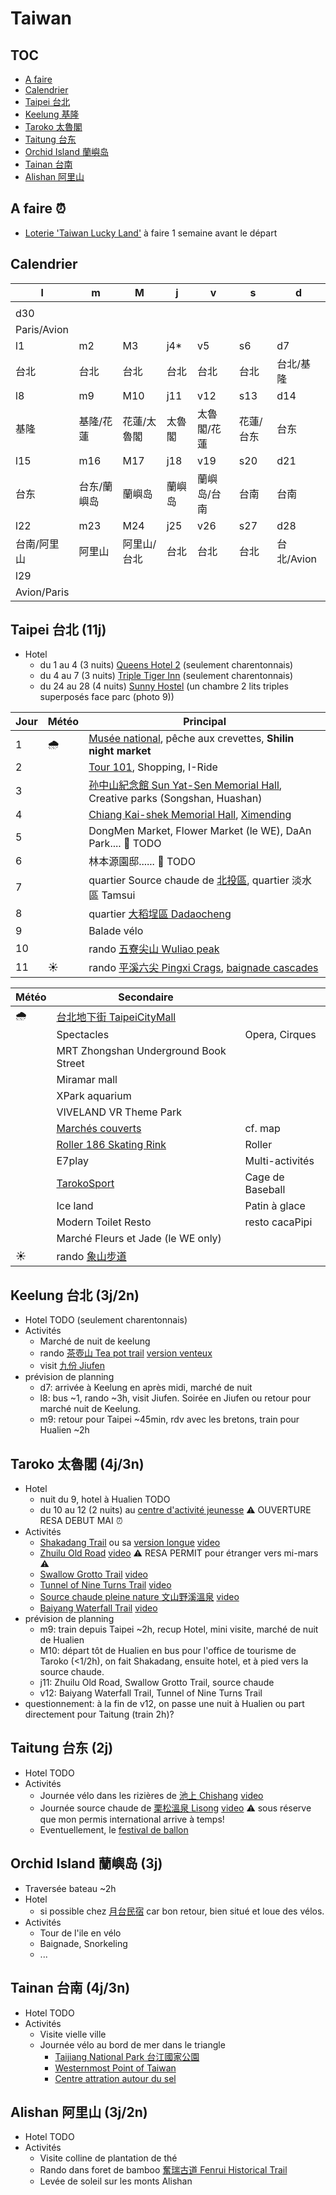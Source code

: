 # Taiwan
## TOC
- [A faire](#a-faire)
- [Calendrier](#calendrier)
- [Taipei 台北](#taipei)
- [Keelung 基隆](#keelung)
- [Taroko 太魯閣](#taroko)
- [Taitung 台东](#taitung)
- [Orchid Island 蘭嶼岛](#orchid-island)
- [Tainan 台南](#tainan)
- [Alishan 阿里山](#alishan)

## A faire :alarm_clock:
- [Loterie 'Taiwan Lucky Land'](https://theme.taiwan.net.tw/luckyland/en.html) à faire 1 semaine avant le départ

## Calendrier
| l | m | M | j | v | s | d
| --- | --- | --- | --- | --- | --- | --- |
| |
| d30 |
| Paris/Avion |
| l1 | m2 | M3 | j4* | v5 | s6 | d7 |
| 台北| 台北 | 台北 | 台北 | 台北 | 台北 | 台北/基隆 |
| l8 | m9 | M10 | j11 | v12 | s13 | d14 |
| 基隆 | 基隆/花蓮 | 花蓮/太魯閣 | 太魯閣 | 太魯閣/花蓮 | 花蓮/台东| 台东 |
| l15 | m16 | M17 | j18 | v19 | s20 | d21
| 台东 | 台东/蘭嶼岛 | 蘭嶼岛 | 蘭嶼岛 | 蘭嶼岛/台南 | 台南 | 台南 |
| l22 | m23 | M24 | j25 | v26 | s27 | d28
| 台南/阿里山 | 阿里山 | 阿里山/台北 | 台北| 台北 | 台北 | 台北/Avion |
| l29 |
| Avion/Paris |

## <a id="taipei" />Taipei 台北 (11j)

- Hotel
  - du 1 au 4 (3 nuits) [Queens Hotel 2](https://www.booking.com/hotel/tw/queens-hotel-ii.fr.html?label=gen173nr-1FCAEoggI46AdIM1gEaE2IAQGYAQ24ARfIAQ_YAQHoAQH4AQuIAgGoAgO4AvP3-64GwAIB0gIkNTk5YWZjYzMtOWQ2YS00M2U0LWJiNjctZWRiYTU2YjE0Njk52AIG4AIB&sid=4886e70dbb9458b4775d14aed9f5a04c&aid=304142) (seulement charentonnais)
  - du 4 au 7 (3 nuits) [Triple Tiger Inn](https://www.booking.com/hotel/tw/triple-tiger-taipei.fr.html?label=gen173nr-1FCAEoggI46AdIM1gEaE2IAQGYAQ24ARfIAQ_YAQHoAQH4AQuIAgGoAgO4AvP3-64GwAIB0gIkNTk5YWZjYzMtOWQ2YS00M2U0LWJiNjctZWRiYTU2YjE0Njk52AIG4AIB&sid=4886e70dbb9458b4775d14aed9f5a04c&aid=304142) (seulement charentonnais)
  - du 24 au 28 (4 nuits) [Sunny Hostel](https://www.booking.com/hotel/tw/tai-bei-tian-qing-qing-nian-lu-guan.fr.html?label=gen173nr-1FCAEoggI46AdIM1gEaE2IAQGYAQ24ARfIAQ_YAQHoAQH4AQuIAgGoAgO4AvP3-64GwAIB0gIkNTk5YWZjYzMtOWQ2YS00M2U0LWJiNjctZWRiYTU2YjE0Njk52AIG4AIB&sid=4886e70dbb9458b4775d14aed9f5a04c&aid=304142) (un chambre 2 lits triples superposés face parc (photo 9))
    

| Jour | Météo | Principal |
| --- | --- | --- |
| 1 | :cloud_with_rain: | [Musée national](https://maps.app.goo.gl/opUC2Zo1nQYXeVTg6), pêche aux crevettes, **Shilin night market**
| 2 | | [Tour 101](https://maps.app.goo.gl/agW9YgrYaws8x49H8), Shopping, I-Ride
| 3 | | [孙中山紀念館 Sun Yat-Sen Memorial Hall](https://maps.app.goo.gl/6HkvyrePh5YTMNPn6), Creative parks (Songshan, Huashan)
| 4 | | [Chiang Kai-shek Memorial Hall](https://maps.app.goo.gl/MBscffYWo8RZbqhj9), [Ximending](https://youtu.be/8VFmjrMw0Ts)
| 5 | | DongMen Market, Flower Market (le WE), DaAn Park.... :construction: TODO
| 6 | | 林本源園邸...... :construction: TODO| 
| 7 | | quartier Source chaude de [北投區](https://maps.app.goo.gl/sgSravCbkZNo9Y7N8), quartier 淡水區 Tamsui
| 8 | | quartier [大稻埕區 Dadaocheng](https://www.google.com/maps/@25.0538262,121.5094333,17.17z?entry=ttu) |
| 9 | | Balade vélo |
| 10 | | rando [五寮尖山 Wuliao peak](https://youtu.be/vNiveMLYAzM?t=361) |
| 11 | :sunny: | rando [平溪六尖 Pingxi Crags](https://youtu.be/DQnrA0GS-DQ?t=10), [baignade cascades](https://youtu.be/5MXErNYXcSE?t=365) 

| Météo | Secondaire | |
| --- | --- | --- |
| :cloud_with_rain: | [台北地下街 TaipeiCityMall](http://www.taipeimall.com.tw/en) |
| | Spectacles | Opera, Cirques|
| | MRT Zhongshan Underground Book Street |
| | Miramar mall |
| | XPark aquarium |
| | VIVELAND VR Theme Park |
| | [Marchés couverts](https://www.travel.taipei/en/pictorial/article/53990) | cf. map
| | [Roller 186 Skating Rink](https://maps.app.goo.gl/C3Wjv7aN3bEuuNJL8) | Roller |
| | E7play | Multi-activités |
| | [TarokoSport](https://maps.app.goo.gl/4UED1ULfLDqUrFQK9) | Cage de Baseball  
| | Ice land | Patin à glace |
| | Modern Toilet Resto | resto cacaPipi |
| | Marché Fleurs et Jade (le WE only)  |
| :sunny: | rando [象山步道](https://www.alltrails.com/trail/taiwan/taipei-city/tiger-to-elephant-mountain-via-jiuwufeng) |



## <a id="keelung" />Keelung 台北 (3j/2n)
- Hotel TODO (seulement charentonnais)
- Activités
  - Marché de nuit de keelung
  - rando [茶壺山 Tea pot trail](https://youtu.be/7pE-kUjAm5c?t=252) [version venteux](https://youtu.be/Dwrx5yUnUhI)
  - visit [九份 Jiufen](https://youtu.be/VyinTcVrkWo)
- prévision de planning
  - d7: arrivée à Keelung en après midi, marché de nuit
  - l8: bus ~1, rando ~3h, visit Jiufen. Soirée en Jiufen ou retour pour marché nuit de Keelung.
  - m9: retour pour Taipei ~45min, rdv avec les bretons, train pour Hualien ~2h
    
## <a id="taroko" />Taroko 太魯閣 (4j/3n)
- Hotel
  - nuit du 9, hotel à Hualien TODO
  - du 10 au 12 (2 nuits) au [centre d'activité jeunesse](https://maps.app.goo.gl/EVGjSJxHyJHFt2tu8) :warning: OUVERTURE RESA DEBUT MAI :alarm_clock:
- Activités
  - [Shakadang Trail](https://www.alltrails.com/fr/randonnee/taiwan/hualien/shakadang-trail--4) ou sa [version longue](https://www.alltrails.com/fr/randonnee/taiwan/hualien/shakadang-and-tongli-loop) [video](https://youtu.be/qHQuwvOLS6o)
  - [Zhuilu Old Road](https://www.alltrails.com/fr/randonnee/taiwan/hualien/zhuilu-old-road-trail) [video](https://youtu.be/Al0hBseZbU0?t=3) :warning: RESA PERMIT pour étranger vers mi-mars :warning:
  - [Swallow Grotto Trail](https://www.alltrails.com/fr/randonnee/taiwan/hualien/swallow-grotto-trail) [video](https://youtu.be/ZxgZrsHrwrw)
  - [Tunnel of Nine Turns Trail](https://www.alltrails.com/fr/randonnee/taiwan/hualien/tunnel-of-nine-turns-trail) [video](https://youtu.be/23R33Ou7O04)
  - [Source chaude pleine nature 文山野溪溫泉](https://maps.app.goo.gl/TdJyQ2Z7Jw64SpmD9) [video](https://youtu.be/q1dIi_Ql7CM?t=3) 
  - [Baiyang Waterfall Trail](https://www.alltrails.com/fr/randonnee/taiwan/hualien/baiyang-waterfall-trail) [video](https://youtu.be/k0fGTH0lNZQ)
- prévision de planning
  - m9: train depuis Taipei ~2h, recup Hotel, mini visite, marché de nuit de Hualien
  - M10: départ tôt de Hualien en bus pour l'office de tourisme de Taroko (<1/2h), on fait Shakadang, ensuite hotel, et à pied vers la source chaude.
  - j11: Zhuilu Old Road, Swallow Grotto Trail, source chaude
  - v12: Baiyang Waterfall Trail, Tunnel of Nine Turns Trail
- questionnement: à la fin de v12, on passe une nuit à Hualien ou part directement pour Taitung (train 2h)?

## <a id="taitung" />Taitung 台东 (2j)
- Hotel TODO
- Activités
  - Journée vélo dans les rizières de [池上 Chishang](https://maps.app.goo.gl/yADvgcQHaEn8srW27)    [video](https://youtu.be/HlQbgTydUyc)
  - Journée source chaude de [栗松溫泉 Lisong](https://maps.app.goo.gl/ZJ59xBMbLsK2cEvw8) [video](https://youtu.be/bU3983IN6H8) 	:warning: sous réserve que mon permis international arrive à temps!
  - Eventuellement, le [festival de ballon](https://balloontaiwan.taitung.gov.tw/en)

## <a id="orchid-island" />Orchid Island 蘭嶼岛 (3j)
- Traversée bateau ~2h
- Hotel
  - si possible chez [月台民宿](https://maps.app.goo.gl/VLXZn6GiJKUUJsuW8) car bon retour, bien situé et loue des vélos.
- Activités
  - Tour de l'ile en vélo
  - Baignade, Snorkeling
  - ...
    
## <a id="tainan" />Tainan 台南 (4j/3n)
- Hotel TODO
- Activités
  - Visite vielle ville
  - Journée vélo au bord de mer dans le triangle
    - [Taijiang National Park 台江國家公園](https://maps.app.goo.gl/oSQM6bZ1rq1UgMY29) 
    - [Westernmost Point of Taiwan](https://maps.app.goo.gl/zHKfeAUuwG1ttKTi9)
    - [Centre attration autour du sel](https://maps.app.goo.gl/R546xeqCGNhMGJwv9)

## <a id="alishan" />Alishan 阿里山 (3j/2n)
- Hotel TODO
- Activités
  - Visite colline de plantation de thé
  - Rando dans foret de bamboo [奮瑞古道 Fenrui Historical Trail](https://youtu.be/cjHw3EXFjRk)
  - Levée de soleil sur les monts Alishan
